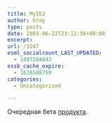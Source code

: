 ```yaml
---
title: MyIE2
author: Gray
type: posts
date: 2003-06-22T23:12:56+00:00
excerpt:
url: /3247
esml_socialcount_LAST_UPDATED:
  - 1497284043
essb_cache_expire:
  - 1616588759
categories:
  - Uncategorized

---
```








Очередная бета <a href="http://www.ruihehang.com/myie2/index.htm" target="_blank">продукта</a>.